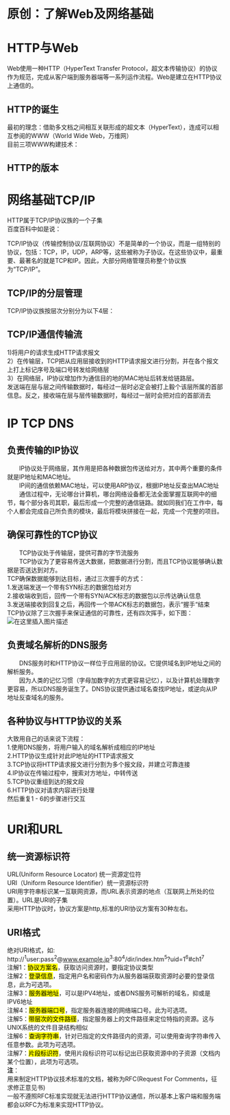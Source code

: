 # 原创：了解Web及网络基础

# HTTP与Web

Web使用一种HTTP（HyperText Transfer Protocol，超文本传输协议）的协议作为规范，完成从客户端到服务器端等一系列运作流程。Web是建立在HTTP协议上通信的。

## HTTP的诞生

最初的理念：借助多文档之间相互关联形成的超文本（HyperText），连成可以相互参阅的WWW（World Wide Web，万维网）<br/>
目前三项WWW构建技术：

## HTTP的版本

# 网络基础TCP/IP

HTTP属于TCP/IP协议族的一个子集<br/>
百度百科中如是说：

> 
TCP/IP协议（传输控制协议/互联网协议）不是简单的一个协议，而是一组特别的协议，包括：TCP，IP，UDP，ARP等，这些被称为子协议。在这些协议中，最重要、最著名的就是TCP和IP。因此，大部分网络管理员称整个协议族为“TCP/IP”。


## TCP/IP的分层管理

TCP/IP协议族按层次分别分为以下4层：

## TCP/IP通信传输流

1)将用户的请求生成HTTP请求报文<br/>
2）在传输层，TCP把从应用层接收到的HTTP请求报文进行分割，并在各个报文上打上标记序号及端口号转发给网络层<br/>
3）在网络层，IP协议增加作为通信目的地的MAC地址后转发给链路层。<br/>
发送端在层与层之间传输数据时，每经过一层时必定会被打上毅个该层所属的首部信息。反之，接收端在层与层传输数据时，每经过一层时会把对应的首部消去

# IP  TCP  DNS

## 负责传输的IP协议

  IP协议处于网络层，其作用是把各种数据包传送给对方，其中两个重要的条件就是IP地址和MAC地址。<br/>
  IP间的通信依赖MAC地址，可以使用ARP协议，根据IP地址反查出MAC地址<br/>
  通信过程中，无论哪台计算机，哪台网络设备都无法全面掌握互联网中的细节，每个部分各司其职，最后形成一个完整的通信链路。就如同我们在工作中，每个人都会完成自己所负责的模块，最后将模块拼接在一起，完成一个完整的项目。

## 确保可靠性的TCP协议

  TCP协议处于传输层，提供可靠的字节流服务<br/>
  TCP协议为了更容易传送大数据，把数据进行分割，而且TCP协议能够确认数据是否送达到对方。<br/>
TCP确保数据能够到达目标，通过三次握手的方式：<br/>
1.发送端发送一个带有SYN标志的数据包给对方<br/>
2.接收端收到后，回传一个带有SYN/ACK标志的数据包以示传达确认信息<br/>
3.发送端接收到回复之后，再回传一个带ACK标志的数据包，表示“握手“结束<br/>
TCP协议除了三次握手来保证通信的可靠性，还有四次挥手，如下图：<br/>
<img alt="在这里插入图片描述" src="https://img-blog.csdnimg.cn/20190814141636256.png?x-oss-process=image/watermark,type_ZmFuZ3poZW5naGVpdGk,shadow_10,text_aHR0cHM6Ly9ibG9nLmNzZG4ubmV0L3poZW5nZG9uZzEyMzQ1,size_16,color_FFFFFF,t_70"/>

## 负责域名解析的DNS服务

  DNS服务时和HTTP协议一样位于应用层的协议。它提供域名到IP地址之间的解析服务。<br/>
  因为人类的记忆习惯（字母加数字的方式更容易记忆），以及计算机处理数字更容易，所以DNS服务诞生了。DNS协议提供通过域名查找IP地址，或逆向从IP地址反查域名的服务。

## 各种协议与HTTP协议的关系

大致用自己的话来说下流程：<br/>
1.使用DNS服务，将用户输入的域名解析成相应的IP地址<br/>
2.HTTP协议生成针对此IP地址的HTTP请求报文<br/>
3.TCP协议将HTTP请求报文进行分割为多个报文段，并建立可靠连接<br/>
4.IP协议在传输过程中，搜索对方地址，中转传送<br/>
5.TCP协议重组到达的报文段<br/>
6.HTTP协议对请求内容进行处理<br/>
然后重复1 - 6的步骤进行交互

# URI和URL

## 统一资源标识符

URL(Uniform Resource Locator) 统一资源定位符<br/>
URI（Uniform Resource Identifier）统一资源标识符<br/>
URI用字符串标识某一互联网资源，而URL表示资源的地点（互联网上所处的位置）。URL是URI的子集<br/>
采用HTTP协议时，协议方案是http,标准的URI协议方案有30种左右。

## URI格式

绝对URI格式，如:<br/>
http://<sup>1</sup>user:pass<sup>2</sup>@www.example.jp<sup>3</sup>:80<sup>4</sup>/dir/index.htm<sup>5</sup>?uid=1<sup>6</sup>#ch1<sup>7</sup><br/>
注解1：<mark>协议方案名</mark>，获取访问资源时，要指定协议类型<br/>
注解2：<mark>登录信息</mark>，指定用户名和密码作为从服务器端获取资源时必要的登录信息，此为可选项。<br/>
注解3：<mark>服务器地址</mark>，可以是IPV4地址，或者DNS服务可解析的域名，抑或是IPV6地址<br/>
注解4：<mark>服务器端口号</mark>，指定服务器连接的网络端口号。此为可选项。<br/>
注解5：<mark>带层次的文件路径</mark>，指定服务器上的文件路径来定位特指的资源。这与UNIX系统的文件目录结构相似<br/>
注解6：<mark>查询字符串</mark>，针对已指定的文件路径内的资源，可以使用查询字符串传入任意参数。此项为可选项。<br/>
注解7：<mark>片段标识符</mark>，使用片段标识符可以标记出已获取资源中的子资源（文档内某个位置），此项为可选项。<br/>
**注**：<br/>
用来制定HTTP协议技术标准的文档，被称为RFC(Request For Comments，征求修正意见书)<br/>
一般不遵照RFC标准实现就无法进行HTTP协议通信，所以基本上客户端和服务端都会以RFC为标准来实现HTTP协议。
